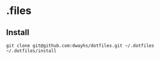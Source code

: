 # .files

## Install

```
git clone git@github.com:dwayhs/dotfiles.git ~/.dotfiles
~/.dotfiles/install
```
